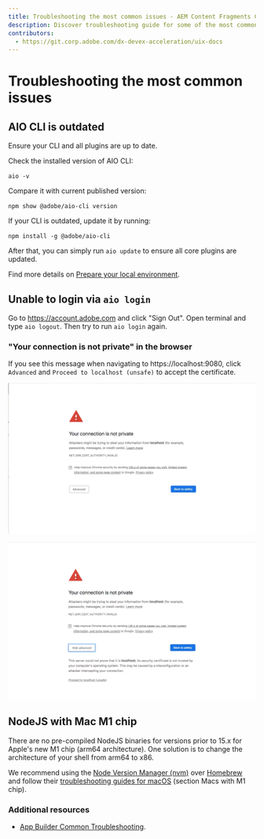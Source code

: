 ```yaml
---
title: Troubleshooting the most common issues - AEM Content Fragments Console Extensibility
description: Discover troubleshooting guide for some of the most common issues.
contributors:
  - https://git.corp.adobe.com/dx-devex-acceleration/uix-docs
---
```

# Troubleshooting the most common issues

## AIO CLI is outdated
Ensure your CLI and all plugins are up to date.

Check the installed version of AIO CLI:
```shell
aio -v
```

Compare it with current published version:
```shell
npm show @adobe/aio-cli version
```

If your CLI is outdated, update it by running:
```shell
npm install -g @adobe/aio-cli
```

After that, you can simply run `aio update` to ensure all core plugins are updated.

Find more details on [Prepare your local environment](../local-environment).

## Unable to login via `aio login`
Go to https://account.adobe.com and click "Sign Out". Open terminal and type `aio logout`.
Then try to run `aio login` again.

### "Your connection is not private" in the browser
If you see this message when navigating to https://localhost:9080, click `Advanced` and `Proceed to localhost (unsafe)` to accept the certificate.

![Certification](../../services/aem-cf-console-admin/extension-development/cert-1.png)

![Certification](../../services/aem-cf-console-admin/extension-development/cert-2.png)

## NodeJS with Mac M1 chip
There are no pre-compiled NodeJS binaries for versions prior to 15.x for Apple's new M1 chip (arm64 architecture). One solution is to change the architecture of your shell from arm64 to x86.

We recommend using the [Node Version Manager (nvm)](https://github.com/nvm-sh/nvm) over [Homebrew](https://brew.sh/) and follow their [troubleshooting guides for macOS](https://github.com/nvm-sh/nvm#macos-troubleshooting) (section Macs with M1 chip).

### Additional resources

- [App Builder Common Troubleshooting](https://developer.adobe.com/app-builder/docs/getting_started/common_troubleshooting/).
